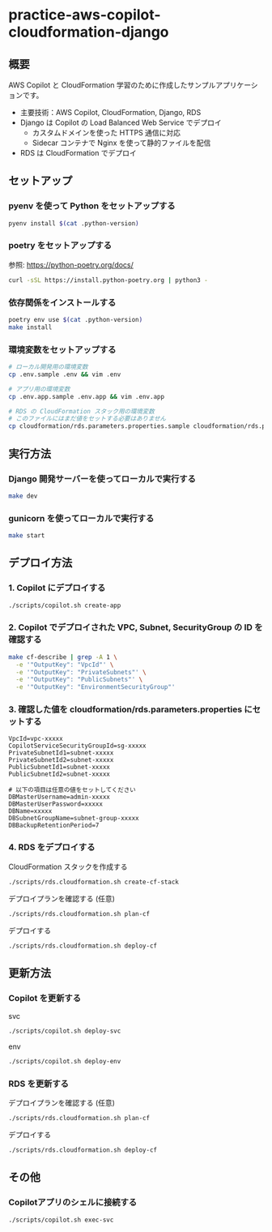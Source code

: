 # practice-aws-copilot-cloudformation-django

## 概要

AWS Copilot と CloudFormation 学習のために作成したサンプルアプリケーションです。
- 主要技術：AWS Copilot, CloudFormation, Django, RDS
- Django は Copilot の Load Balanced Web Service でデプロイ
  - カスタムドメインを使った HTTPS 通信に対応
  - Sidecar コンテナで Nginx を使って静的ファイルを配信
- RDS は CloudFormation でデプロイ

## セットアップ

### pyenv を使って Python をセットアップする

```bash
pyenv install $(cat .python-version)
```

### poetry をセットアップする
参照: https://python-poetry.org/docs/

```bash
curl -sSL https://install.python-poetry.org | python3 -
```

### 依存関係をインストールする

```bash
poetry env use $(cat .python-version)
make install
```

### 環境変数をセットアップする

```bash
# ローカル開発用の環境変数
cp .env.sample .env && vim .env

# アプリ用の環境変数
cp .env.app.sample .env.app && vim .env.app

# RDS の CloudFormation スタック用の環境変数
# このファイルにはまだ値をセットする必要はありません
cp cloudformation/rds.parameters.properties.sample cloudformation/rds.parameters.properties
```

## 実行方法

### Django 開発サーバーを使ってローカルで実行する

```bash
make dev
```

### gunicorn を使ってローカルで実行する

```bash
make start
```

## デプロイ方法

### 1. Copilot にデプロイする

```bash
./scripts/copilot.sh create-app
```

### 2. Copilot でデプロイされた VPC, Subnet, SecurityGroup の ID を確認する

```bash
make cf-describe | grep -A 1 \
  -e '"OutputKey": "VpcId"' \
  -e '"OutputKey": "PrivateSubnets"' \
  -e '"OutputKey": "PublicSubnets"' \
  -e '"OutputKey": "EnvironmentSecurityGroup"' 
```

### 3. 確認した値を cloudformation/rds.parameters.properties にセットする

```properties
VpcId=vpc-xxxxx
CopilotServiceSecurityGroupId=sg-xxxxx
PrivateSubnetId1=subnet-xxxxx
PrivateSubnetId2=subnet-xxxxx
PublicSubnetId1=subnet-xxxxx
PublicSubnetId2=subnet-xxxxx

# 以下の項目は任意の値をセットしてください
DBMasterUsername=admin-xxxxx
DBMasterUserPassword=xxxxx
DBName=xxxxx
DBSubnetGroupName=subnet-group-xxxxx
DBBackupRetentionPeriod=7
```

### 4. RDS をデプロイする

CloudFormation スタックを作成する
```bash
./scripts/rds.cloudformation.sh create-cf-stack
```

デプロイプランを確認する (任意)
```bash
./scripts/rds.cloudformation.sh plan-cf
```

デプロイする
```bash
./scripts/rds.cloudformation.sh deploy-cf
```

## 更新方法

### Copilot を更新する

svc

```bash
./scripts/copilot.sh deploy-svc
```

env

```bash
./scripts/copilot.sh deploy-env
```

### RDS を更新する

デプロイプランを確認する (任意)
```bash
./scripts/rds.cloudformation.sh plan-cf
```

デプロイする
```bash
./scripts/rds.cloudformation.sh deploy-cf
```

## その他

### Copilotアプリのシェルに接続する

```bash
./scripts/copilot.sh exec-svc
```
